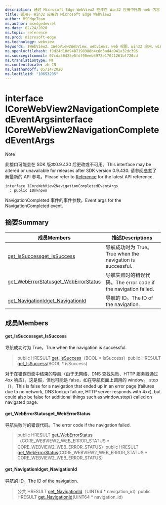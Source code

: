 ```yaml
---
description: 通过 Microsoft Edge WebView2 控件在 Win32 应用中托管 web 内容
title: 适用于 Win32 应用的 Microsoft Edge WebView2
author: MSEdgeTeam
ms.author: msedgedevrel
ms.date: 02/24/2020
ms.topic: reference
ms.prod: microsoft-edge
ms.technology: webview
keywords: IWebView2、IWebView2WebView、webview2、web 视图、win32 应用、win32、edge、ICoreWebView2、ICoreWebView2Host、浏览器控件、边缘 html
ms.openlocfilehash: f9d24d10d9487198988b4c6d3ad4a941a32dc396
ms.sourcegitcommit: 07cda56425e5fdf90eeb3972e17041261bf720cd
ms.translationtype: MT
ms.contentlocale: zh-CN
ms.lasthandoff: 05/14/2020
ms.locfileid: "10653205"
---
```

# <span data-ttu-id="d209b-104">interface ICoreWebView2NavigationCompletedEventArgs</span><span class="sxs-lookup"><span data-stu-id="d209b-104">interface ICoreWebView2NavigationCompletedEventArgs</span></span> 

> [!NOTE]
> <span data-ttu-id="d209b-105">此接口可能会在 SDK 版本0.9.430 后更改或不可用。</span><span class="sxs-lookup"><span data-stu-id="d209b-105">This interface may be altered or unavailable for releases after SDK version 0.9.430.</span></span> <span data-ttu-id="d209b-106">请参阅[参考](../../../webview2-api-reference.md)了解最新的 API 参考。</span><span class="sxs-lookup"><span data-stu-id="d209b-106">Please refer to [Reference](../../../webview2-api-reference.md) for the latest API reference.</span></span>

```
interface ICoreWebView2NavigationCompletedEventArgs
  : public IUnknown
```

<span data-ttu-id="d209b-107">NavigationCompleted 事件的事件参数。</span><span class="sxs-lookup"><span data-stu-id="d209b-107">Event args for the NavigationCompleted event.</span></span>

## <span data-ttu-id="d209b-108">摘要</span><span class="sxs-lookup"><span data-stu-id="d209b-108">Summary</span></span>

 <span data-ttu-id="d209b-109">成员</span><span class="sxs-lookup"><span data-stu-id="d209b-109">Members</span></span>                        | <span data-ttu-id="d209b-110">描述</span><span class="sxs-lookup"><span data-stu-id="d209b-110">Descriptions</span></span>
--------------------------------|---------------------------------------------
[<span data-ttu-id="d209b-111">get_IsSuccess</span><span class="sxs-lookup"><span data-stu-id="d209b-111">get_IsSuccess</span></span>](#get_issuccess) | <span data-ttu-id="d209b-112">导航成功时为 True。</span><span class="sxs-lookup"><span data-stu-id="d209b-112">True when the navigation is successful.</span></span>
[<span data-ttu-id="d209b-113">get_WebErrorStatus</span><span class="sxs-lookup"><span data-stu-id="d209b-113">get_WebErrorStatus</span></span>](#get_weberrorstatus) | <span data-ttu-id="d209b-114">导航失败时的错误代码。</span><span class="sxs-lookup"><span data-stu-id="d209b-114">The error code if the navigation failed.</span></span>
[<span data-ttu-id="d209b-115">get_NavigationId</span><span class="sxs-lookup"><span data-stu-id="d209b-115">get_NavigationId</span></span>](#get_navigationid) | <span data-ttu-id="d209b-116">导航的 ID。</span><span class="sxs-lookup"><span data-stu-id="d209b-116">The ID of the navigation.</span></span>

## <span data-ttu-id="d209b-117">成员</span><span class="sxs-lookup"><span data-stu-id="d209b-117">Members</span></span>

#### <span data-ttu-id="d209b-118">get_IsSuccess</span><span class="sxs-lookup"><span data-stu-id="d209b-118">get_IsSuccess</span></span> 

<span data-ttu-id="d209b-119">导航成功时为 True。</span><span class="sxs-lookup"><span data-stu-id="d209b-119">True when the navigation is successful.</span></span>

> <span data-ttu-id="d209b-120">public HRESULT [get_IsSuccess](#get_issuccess)（BOOL \* IsSuccess）</span><span class="sxs-lookup"><span data-stu-id="d209b-120">public HRESULT [get_IsSuccess](#get_issuccess)(BOOL \* isSuccess)</span></span>

<span data-ttu-id="d209b-121">对于在错误页面中结束的导航（由于无网络、DNS 查找失败、HTTP 服务器通过4xx 响应），这是假，但也可能是 false，如在导航页面上调用的 window。 stop （）。</span><span class="sxs-lookup"><span data-stu-id="d209b-121">This is false for a navigation that ended up in an error page (failures due to no network, DNS lookup failure, HTTP server responds with 4xx), but could also be false for additional things such as window.stop() called on navigated page.</span></span>

#### <span data-ttu-id="d209b-122">get_WebErrorStatus</span><span class="sxs-lookup"><span data-stu-id="d209b-122">get_WebErrorStatus</span></span> 

<span data-ttu-id="d209b-123">导航失败时的错误代码。</span><span class="sxs-lookup"><span data-stu-id="d209b-123">The error code if the navigation failed.</span></span>

> <span data-ttu-id="d209b-124">public HRESULT [get_WebErrorStatus](#get_weberrorstatus)（CORE_WEBVIEW2_WEB_ERROR_STATUS \* CORE_WEBVIEW2_WEB_ERROR_STATUS）</span><span class="sxs-lookup"><span data-stu-id="d209b-124">public HRESULT [get_WebErrorStatus](#get_weberrorstatus)(CORE_WEBVIEW2_WEB_ERROR_STATUS \* CORE_WEBVIEW2_WEB_ERROR_STATUS)</span></span>

#### <span data-ttu-id="d209b-125">get_NavigationId</span><span class="sxs-lookup"><span data-stu-id="d209b-125">get_NavigationId</span></span> 

<span data-ttu-id="d209b-126">导航的 ID。</span><span class="sxs-lookup"><span data-stu-id="d209b-126">The ID of the navigation.</span></span>

> <span data-ttu-id="d209b-127">公共 HRESULT [get_NavigationId](#get_navigationid)（UINT64 \* navigation_id）</span><span class="sxs-lookup"><span data-stu-id="d209b-127">public HRESULT [get_NavigationId](#get_navigationid)(UINT64 \* navigation_id)</span></span>

